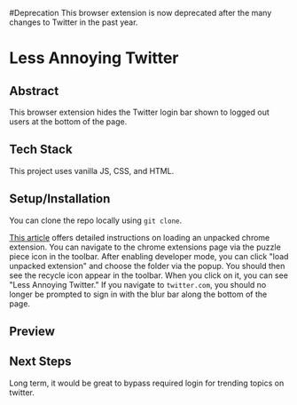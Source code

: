 #Deprecation
This browser extension is now deprecated after the many changes to Twitter in the past year. 

# Less Annoying Twitter

## Abstract
This browser extension hides the Twitter login bar shown to logged out users at the bottom of the page.

## Tech Stack
This project uses vanilla JS, CSS, and HTML.

## Setup/Installation
You can clone the repo locally using `git clone`.

[This article](https://developer.chrome.com/docs/extensions/mv3/getstarted/development-basics/#load-unpacked) offers detailed instructions on loading an unpacked chrome extension. You can navigate to the chrome extensions page via the puzzle piece icon in the toolbar. After enabling developer mode, you can click "load unpacked extension" and choose the folder via the popup. You should then see the recycle icon appear in the toolbar. When you click on it, you can see "Less Annoying Twitter." If you navigate to `twitter.com`, you should no longer be prompted to sign in with the blur bar along the bottom of the page.

## Preview




## Next Steps
Long term, it would be great to bypass required login for trending topics on twitter.

